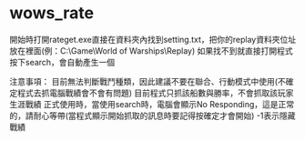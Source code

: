 # wows_rate
開始時打開rateget.exe直接在資料夾內找到setting.txt，把你的replay資料夾位址放在裡面(例：C:\Game\World of Warships\Replay)
如果找不到就直接打開程式按下search，會自動產生一個

注意事項：
目前無法判斷戰鬥種類，因此建議不要在聯合、行動模式中使用(不確定程式去抓電腦戰績會不會有問題)
目前程式只抓該船數與勝率，不會抓取該玩家生涯戰績
正式使用時，當使用search時，電腦會顯示No Responding，這是正常的，請耐心等帶(當程式顯示開始抓取的訊息時要記得按確定才會開始)
-1表示隱藏戰績
